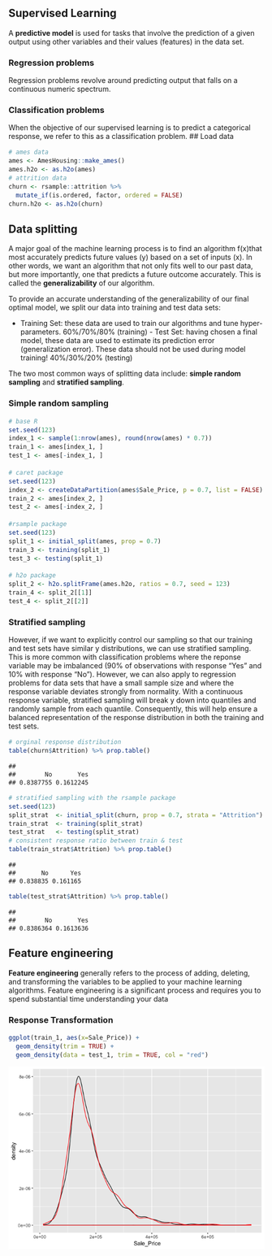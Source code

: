 Supervised Learning
-------------------

A **predictive model** is used for tasks that involve the prediction of
a given output using other variables and their values (features) in the
data set.

### Regression problems

Regression problems revolve around predicting output that falls on a
continuous numeric spectrum.

### Classification problems

When the objective of our supervised learning is to predict a
categorical response, we refer to this as a classification problem. \#\#
Load data

``` r
# ames data
ames <- AmesHousing::make_ames()
ames.h2o <- as.h2o(ames)
# attrition data
churn <- rsample::attrition %>% 
  mutate_if(is.ordered, factor, ordered = FALSE)
churn.h2o <- as.h2o(churn)
```

Data splitting
--------------

A major goal of the machine learning process is to find an algorithm
f(x)that most accurately predicts future values (y) based on a set of
inputs (x). In other words, we want an algorithm that not only fits well
to our past data, but more importantly, one that predicts a future
outcome accurately. This is called the **generalizability** of our
algorithm.

To provide an accurate understanding of the generalizability of our
final optimal model, we split our data into training and test data sets:
- Training Set: these data are used to train our algorithms and tune
hyper-parameters. 60%/70%/80% (training) - Test Set: having chosen a
final model, these data are used to estimate its prediction error
(generalization error). These data should not be used during model
training! 40%/30%/20% (testing)

The two most common ways of splitting data include: **simple random
sampling** and **stratified sampling**.

### Simple random sampling

``` r
# base R
set.seed(123)
index_1 <- sample(1:nrow(ames), round(nrow(ames) * 0.7))
train_1 <- ames[index_1, ]
test_1 <- ames[-index_1, ]

# caret package
set.seed(123)
index_2 <- createDataPartition(ames$Sale_Price, p = 0.7, list = FALSE)
train_2 <- ames[index_2, ]
test_2 <- ames[-index_2, ]

#rsample package
set.seed(123)
split_1 <- initial_split(ames, prop = 0.7)
train_3 <- training(split_1)
test_3 <- testing(split_1)

# h2o package
split_2 <- h2o.splitFrame(ames.h2o, ratios = 0.7, seed = 123)
train_4 <- split_2[[1]]
test_4 <- split_2[[2]]
```

### Stratified sampling

However, if we want to explicitly control our sampling so that our
training and test sets have similar y distributions, we can use
stratified sampling. This is more common with classification problems
where the reponse variable may be imbalanced (90% of observations with
response “Yes” and 10% with response “No”). However, we can also apply
to regression problems for data sets that have a small sample size and
where the response variable deviates strongly from normality. With a
continuous response variable, stratified sampling will break y down into
quantiles and randomly sample from each quantile. Consequently, this
will help ensure a balanced representation of the response distribution
in both the training and test sets.

``` r
# orginal response distribution
table(churn$Attrition) %>% prop.table()
```

    ## 
    ##        No       Yes 
    ## 0.8387755 0.1612245

``` r
# stratified sampling with the rsample package
set.seed(123)
split_strat  <- initial_split(churn, prop = 0.7, strata = "Attrition")
train_strat  <- training(split_strat)
test_strat   <- testing(split_strat)
# consistent response ratio between train & test
table(train_strat$Attrition) %>% prop.table()
```

    ## 
    ##       No      Yes 
    ## 0.838835 0.161165

``` r
table(test_strat$Attrition) %>% prop.table()
```

    ## 
    ##        No       Yes 
    ## 0.8386364 0.1613636

Feature engineering
-------------------

**Feature engineering** generally refers to the process of adding,
deleting, and transforming the variables to be applied to your machine
learning algorithms. Feature engineering is a significant process and
requires you to spend substantial time understanding your data

### Response Transformation

``` r
ggplot(train_1, aes(x=Sale_Price)) + 
  geom_density(trim = TRUE) +
  geom_density(data = test_1, trim = TRUE, col = "red")
```

![](01-Introduction-to-Machine-Learning_files/figure-markdown_github/response-transformation-1.png)

